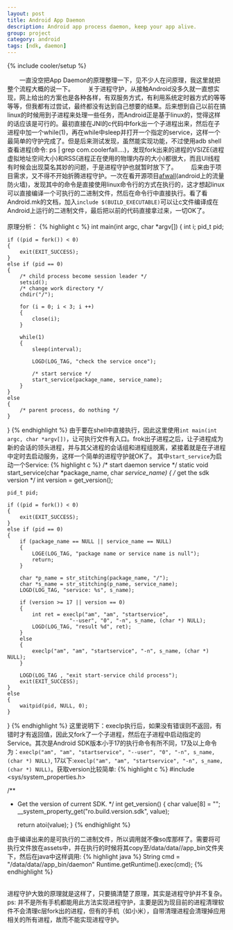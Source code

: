 ```yaml
---
layout: post
title: Android App Daemon
description: Android app process daemon, keep your app alive.
group: project
category: android
tags: [ndk, daemon]
---
```

{% include cooler/setup %}

　　一直没空把App Daemon的原理整理一下，见不少人在问原理，我这里就把整个流程大概的说一下。
　　关于进程守护，从接触Android没多久就一直想实现，网上给出的方案也是各种各样，有双服务方式，有利用系统定时器方式的等等等等，但我都有过尝试，最终都没有达到自己想要的结果。后来想到自己以前在搞linux的时候用到子进程来处理一些任务，而Android正是基于linux的，觉得这样的话应该是可行的。最初直接在JNI的c代码中fork出一个子进程出来，然后在子进程中加一个while(1)，再在while中sleep并打开一个指定的service，这样一个最简单的守护完成了。但是后来测试发现，虽然能实现功能，不过使用adb shell查看进程(命令: ps | grep com.coolerfall....)，发现fork出来的进程的VSIZE(进程虚拟地址空间大小)和RSS(进程正在使用的物理内存的大小)都很大，而且UI线程有时候会出现莫名其妙的问题，于是进程守护也就暂时放下了。
　　后来由于项目需求，又不得不开始折腾进程守护。一次在看开源项目[afwall][1](android上的流量防火墙)，发现其中的命令是直接使用linux命令行的方式在执行的，这才想起linux可以直接编译一个可执行的二进制文件，然后在命令行中直接执行。看了看Android.mk的文档，加入`include $(BUILD_EXECUTABLE)`可以让c文件编译成在Android上运行的二进制文件，最后把以前的代码直接拿过来，一切OK了。
<br/>
<br/>
原理分析：
{% highlight c %}
int main(int argc, char *argv[])
{
	int i;
	pid_t pid;

	if ((pid = fork()) < 0)
	{
	    exit(EXIT_SUCCESS);
	}
	else if (pid == 0)
	{
		/* child process become session leader */
		setsid();
		/* change work directory */
		chdir("/");

		for (i = 0; i < 3; i ++)
		{
			close(i);
		}
		
		while(1)
		{
			sleep(interval);

			LOGD(LOG_TAG, "check the service once");

			/* start service */
			start_service(package_name, service_name);
		}
	}
	else
	{
		/* parent process, do nothing */
	}
}
{% endhighlight %}
由于要在shell中直接执行，因此这里使用`int main(int argc, char *argv[])`，让可执行文件有入口。frok出子进程之后，让子进程成为新的会话的领头进程，并与其父进程的会话组和进程组脱离，紧接着就是在子进程中定时去启动服务，这样一个简单的进程守护就OK了。
其中`start_service`为启动一个Service:
{% highlight c %}
/* start daemon service */
static void start_service(char *package_name, char *service_name)
{
	/* get the sdk version */
	int version = get_version();

	pid_t pid;

	if ((pid = fork()) < 0)
	{
		exit(EXIT_SUCCESS);
	}
	else if (pid == 0)
	{
		if (package_name == NULL || service_name == NULL)
		{
			LOGE(LOG_TAG, "package name or service name is null");
			return;
		}

		char *p_name = str_stitching(package_name, "/");
		char *s_name = str_stitching(p_name, service_name);
		LOGD(LOG_TAG, "service: %s", s_name);

		if (version >= 17 || version == 0)
		{
			int ret = execlp("am", "am", "startservice",
						"--user", "0", "-n", s_name, (char *) NULL);
			LOGD(LOG_TAG, "result %d", ret);
		}
		else
		{
			execlp("am", "am", "startservice", "-n", s_name, (char *) NULL);
		}

		LOGD(LOG_TAG , "exit start-service child process");
		exit(EXIT_SUCCESS);
	}
	else
	{
		waitpid(pid, NULL, 0);
	}
}
{% endhighlight %}
这里说明下：execlp执行后，如果没有错误则不返回，有错时才有返回值，因此又fork了一个子进程，然后在子进程中启动指定的Service。其次是Android SDK版本小于17的执行命令有所不同，17及以上命令为：`execlp("am", "am", "startservice",
"--user", "0", "-n", s_name, (char *) NULL)`, 17以下:`execlp("am", "am", "startservice", "-n", s_name, (char *) NULL)`。获取version比较简单:
{% highlight c %}
#include <sys/system_properties.h>

/**
 * Get the version of current SDK.
 */
int get_version()
{
	char value[8] = "";
    __system_property_get("ro.build.version.sdk", value);

    return atoi(value);
}
{% endhighlight %}

由于编译出来的是可执行的二进制文件，所以调用就不像so库那样了。需要将可执行文件放在assets中，并在执行的时候将其copy至/data/data/<packagename>/app_bin文件夹下，然后在java中这样调用: 
{% highlight java %}
String cmd = "/data/data/<packagename>/app_bin/daemon"
Runtime.getRuntime().exec(cmd);
{% endhighlight %}

<br/>
进程守护大致的原理就是这样了，只要搞清楚了原理，其实是进程守护并不复杂。
<br/>
ps: 并不是所有手机都能用此方法实现进程守护，主要是因为现目前的进程清理软件不会清理c层fork出的进程，但有的手机（如小米），自带清理进程会清理掉应用相关的所有进程，故而不能实现进程守护。

[1]: https://github.com/ukanth/afwall